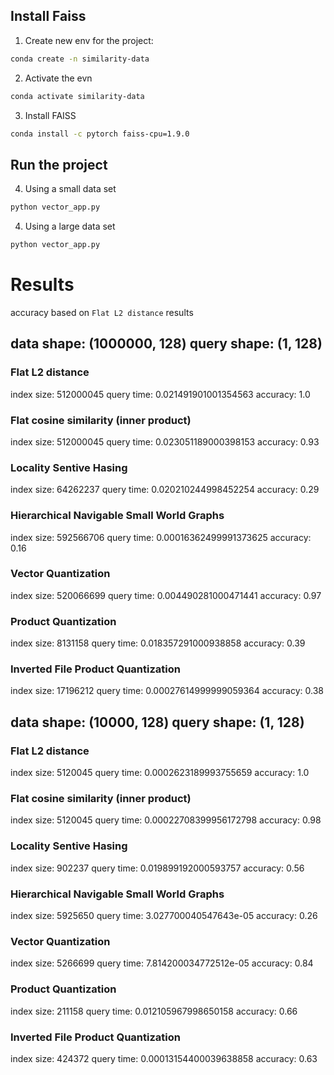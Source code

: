 ## Install Faiss

1. Create new env for the project:

``` bash
conda create -n similarity-data
```

2. Activate the evn

``` bash
conda activate similarity-data
```

3. Install FAISS

``` bash
conda install -c pytorch faiss-cpu=1.9.0
```

## Run the project

4. Using a small data set

``` bash
python vector_app.py
```

4. Using a large data set

``` bash
python vector_app.py
```

# Results

accuracy based on `Flat L2 distance` results

## data shape: (1000000, 128) query shape: (1, 128)

### Flat L2 distance
index size: 512000045
query time: 0.021491901001354563
accuracy: 1.0

### Flat cosine similarity (inner product)
index size: 512000045
query time: 0.023051189000398153
accuracy: 0.93

### Locality Sentive Hasing
index size: 64262237
query time: 0.020210244998452254
accuracy: 0.29

### Hierarchical Navigable Small World Graphs
index size: 592566706
query time: 0.00016362499991373625
accuracy: 0.16

### Vector Quantization
index size: 520066699
query time: 0.004490281000471441
accuracy: 0.97

### Product Quantization
index size: 8131158
query time: 0.018357291000938858
accuracy: 0.39

### Inverted File Product Quantization
index size: 17196212
query time: 0.00027614999999059364
accuracy: 0.38

## data shape: (10000, 128) query shape: (1, 128)

### Flat L2 distance
index size: 5120045
query time: 0.0002623189993755659
accuracy: 1.0

### Flat cosine similarity (inner product)
index size: 5120045
query time: 0.00022708399956172798
accuracy: 0.98

### Locality Sentive Hasing
index size: 902237
query time: 0.019899192000593757
accuracy: 0.56

### Hierarchical Navigable Small World Graphs
index size: 5925650
query time: 3.027700040547643e-05
accuracy: 0.26

### Vector Quantization
index size: 5266699
query time: 7.814200034772512e-05
accuracy: 0.84

### Product Quantization
index size: 211158
query time: 0.012105967998650158
accuracy: 0.66

### Inverted File Product Quantization
index size: 424372
query time: 0.00013154400039638858
accuracy: 0.63

